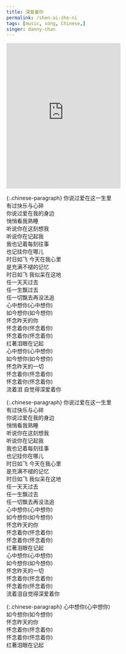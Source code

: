 ```yaml
---
title: 深爱着你
permalink: /shen-ai-zhe-ni
tags: [music, song, Chinese,]
singer: danny-chan
---
```


<iframe src="https://open.spotify.com/embed/track/6KfTPla5EjDKHMgcqGObhS" width="300" height="380" frameborder="0" allowtransparency="true" allow="encrypted-media">
</iframe>

{:.chinese-paragraph}
你说过爱在这一生里  
有过快乐与心碎  
你说过爱在我的身边  
悄悄看我熟睡  
听说你在这刻想我  
听说你在记起我  
我也记着每刻往事  
也记挂你在哪儿  
时日如飞 今天在我心里  
是充满不褪的记忆  
时日如飞 我似呆在这地  
任一天天过去  
任一生飘过去  
任一切飘去再没法追  
心中想你(心中想你)  
如今想你(如今想你)  
怀念昨天的你  
怀念着你(怀念着你)  
怀念着你(怀念着你)  
红著泪眼在记起  
心中想你(心中想你)  
如今想你(如今想你)  
怀念昨天的一切  
怀念着你(怀念着你)  
怀念着你(怀念着你)  
流着泪 自觉得深爱着你

{:.chinese-paragraph}
你说过爱在这一生里  
有过快乐与心碎  
你说过爱在我的身边  
悄悄看我熟睡  
听说你在这刻想我  
听说你在记起我  
我也记着每刻往事  
也记挂你在哪儿  
时日如飞 今天在我心里  
是充满不褪的记忆  
时日如飞 我似呆在这地  
任一天天过去  
任一生飘过去  
任一切飘去再没法追  
心中想你(心中想你)  
如今想你(如今想你)  
怀念昨天的你  
怀念着你(怀念着你)  
怀念着你(怀念着你)  
红著泪眼在记起  
心中想你(心中想你)  
如今想你(如今想你)  
怀念昨天的一切  
怀念着你(怀念着你)  
怀念着你(怀念着你)  
流着泪自觉得深爱着你

{:.chinese-paragraph}
心中想你(心中想你)  
如今想你(如今想你)  
怀念昨天的你  
怀念着你(怀念着你)  
怀念着你(怀念着你)  
红著泪眼在记起